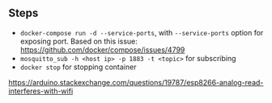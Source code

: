 ## Steps

* ```docker-compose run -d --service-ports```, with ```--service-ports``` option for exposing port. Based on this issue: https://github.com/docker/compose/issues/4799
* ```mosquitto_sub -h <host ip> -p 1883 -t <topic>``` for subscribing
* ```docker stop``` for stopping container

https://arduino.stackexchange.com/questions/19787/esp8266-analog-read-interferes-with-wifi